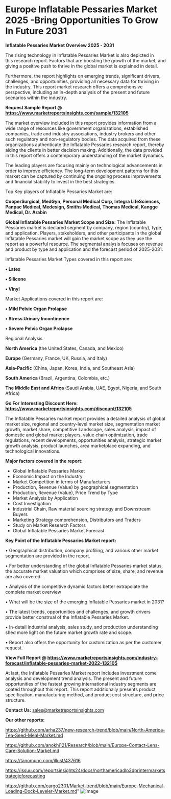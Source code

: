 # Europe Inflatable Pessaries Market 2025 -Bring Opportunities To Grow In Future 2031

<Strong> Inflatable Pessaries Market Overview 2025 - 2031</strong>

The rising technology in Inflatable Pessaries Market is also depicted in this research report. Factors that are boosting the growth of the market, and giving a positive push to thrive in the global market is explained in detail.

Furthermore, the report highlights on emerging trends, significant drivers, challenges, and opportunities, providing all necessary data for thriving in the industry. This report market research offers a comprehensive perspective, including an in-depth analysis of the present and future scenarios within the industry.

<strong>Request Sample Report @ <a href=https://www.marketreportsinsights.com/sample/132105>https://www.marketreportsinsights.com/sample/132105</a></strong>

The market overview included in this report provides information from a wide range of resources like government organizations, established companies, trade and industry associations, industry brokers and other such regulatory and non-regulatory bodies. The data acquired from these organizations authenticate the Inflatable Pessaries research report, thereby aiding the clients in better decision making. Additionally, the data provided in this report offers a contemporary understanding of the market dynamics.

The leading players are focusing mainly on technological advancements in order to improve efficiency. The long-term development patterns for this market can be captured by continuing the ongoing process improvements and financial stability to invest in the best strategies.

Top Key players of Inflatable Pessaries Market are:

<strong>CooperSurgical, MedGyn, Personal Medical Corp, Integra LifeSciences, Panpac Medical, Medesign, Smiths Medical, Thomas Medical, Kangge Medical, Dr. Arabin</strong>

<strong><b>Global Inflatable Pessaries Market Scope and Size:</b></strong>
The Inflatable Pessaries market is declared segment by company, region (country), type, and application. Players, stakeholders, and other participants in the global Inflatable Pessaries market will gain the market scope as they use the report as a powerful resource. The segmental analysis focuses on revenue and product by type and application and the forecast period of 2025-2031.

Inflatable Pessaries Market Types covered in this report are:

<strong>• Latex

• Silicone

• Vinyl</strong>

Market Applications covered in this report are:

<strong>• Mild Pelvic Organ Prolapse

• Stress Urinary Incontinence

• Severe Pelvic Organ Prolapse</strong> 

Regional Analysis

<strong>North America</strong> (the United States, Canada, and Mexico)

<strong>Europe</strong> (Germany, France, UK, Russia, and Italy)

<strong>Asia-Pacific</strong> (China, Japan, Korea, India, and Southeast Asia)

<strong>South America</strong> (Brazil, Argentina, Colombia, etc.)

<strong>The Middle East and Africa</strong> (Saudi Arabia, UAE, Egypt, Nigeria, and South Africa)

<strong>Go For Interesting Discount Here: <a href=https://www.marketreportsinsights.com/discount/132105>https://www.marketreportsinsights.com/discount/132105</a></strong>

The Inflatable Pessaries market report provides a detailed analysis of global market size, regional and country-level market size, segmentation market growth, market share, competitive Landscape, sales analysis, impact of domestic and global market players, value chain optimization, trade regulations, recent developments, opportunities analysis, strategic market growth analysis, product launches, area marketplace expanding, and technological innovations.

<strong><b>Major factors covered in the report:</b></strong>
<ul>
  <li>Global Inflatable Pessaries Market </li>
  <li>Economic Impact on the Industry</li>
  <li>Market Competition in terms of Manufacturers</li>
  <li>Production, Revenue (Value) by geographical segmentation</li>
  <li>Production, Revenue (Value), Price Trend by Type</li>
  <li>Market Analysis by Application</li>
  <li>Cost Investigation</li>
  <li>Industrial Chain, Raw material sourcing strategy and Downstream Buyers</li>
  <li>Marketing Strategy comprehension, Distributors and Traders</li>
  <li>Study on Market Research Factors</li>
  <li>Global Inflatable Pessaries Market Forecast</li>
</ul>

<strong><b>Key Point of the Inflatable Pessaries Market report:</b></strong>

• Geographical distribution, company profiling, and various other market segmentation are provided in the report.

• For better understanding of the global Inflatable Pessaries market status, the accurate market valuation which comprises of size, share, and revenue are also covered.

• Analysis of the competitive dynamic factors better extrapolate the complete market overview

• What will be the size of the emerging Inflatable Pessaries market in 2031?

• The latest trends, opportunities and challenges, and growth drivers provide better construal of the Inflatable Pessaries Market.

• In-detail industrial analysis, sales study, and production understanding shed more light on the future market growth rate and scope.

• Report also offers the opportunity for customization as per the customer request.

<strong><b>View Full Report @ <a href=https://www.marketreportsinsights.com/industry-forecast/inflatable-pessaries-market-2022-132105>https://www.marketreportsinsights.com/industry-forecast/inflatable-pessaries-market-2022-132105</a></b></strong>


At last, the Inflatable Pessaries Market report includes investment come analysis and development trend analysis. The present and future opportunities of the fastest growing international industry segments are coated throughout this report. This report additionally presents product specification, manufacturing method, and product cost structure, and price structure.

<strong>Contact Us:</strong>
sales@marketreportsinsights.com

<strong>Our other reports:</strong>

<a href=https://github.com/arha237/new-research-trend/blob/main/North-America-Tea-Seed-Meal-Market.md>https://github.com/arha237/new-research-trend/blob/main/North-America-Tea-Seed-Meal-Market.md</a>

<a href=https://github.com/anokhi121/Research/blob/main/Europe-Contact-Lens-Care-Solution-Market.md>https://github.com/anokhi121/Research/blob/main/Europe-Contact-Lens-Care-Solution-Market.md</a>

<a href=https://tanomuno.com/illust/437616>https://tanomuno.com/illust/437616</a>

<a href=https://issuu.com/reportsinsights24/docs/northamericadlp3dprintermarketstrategicforecasting>https://issuu.com/reportsinsights24/docs/northamericadlp3dprintermarketstrategicforecasting</a>

<a href=https://github.com/cargo2301/Market-trend/blob/main/Europe-Mechanical-Loading-Dock-Leveler-Market.md>https://github.com/cargo2301/Market-trend/blob/main/Europe-Mechanical-Loading-Dock-Leveler-Market.md</a>"
![image](https://github.com/user-attachments/assets/7f9b6af2-fd93-4562-90bd-7eb107b265c5)
